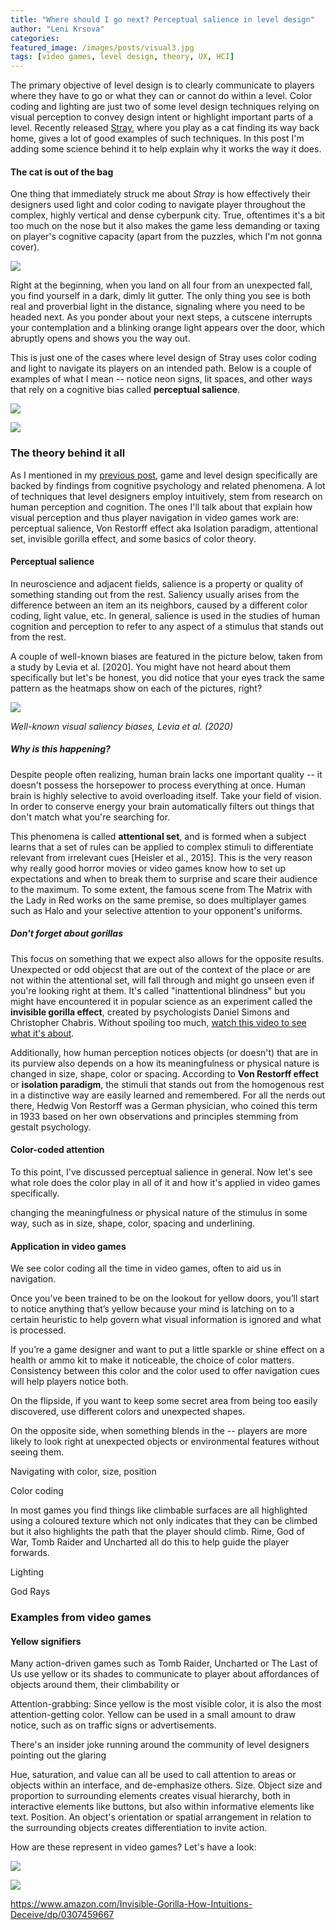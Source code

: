 ```yaml
---
title: "Where should I go next? Perceptual salience in level design"
author: "Leni Krsova"
categories: 
featured_image: /images/posts/visual3.jpg
tags: [video games, level design, theory, UX, HCI]
---
```


The primary objective of level design is to clearly communicate to players where they have to go or what they can or cannot do within a level. Color coding and lighting are just two of some level design techniques relying on visual perception to convey design intent or highlight important parts of a level. Recently released [Stray](https://store.steampowered.com/app/1332010/Stray/), where you play as a cat finding its way back home, gives a lot of good examples of such techniques. In this post I'm adding some science behind it to help explain why it works the way it does.

#### The cat is out of the bag
One thing that immediately struck me about *Stray* is how effectively their designers used light and color coding to navigate player throughout the complex, highly vertical and dense cyberpunk city. True, oftentimes it's a bit too much on the nose but it also makes the game less demanding or taxing on player's cognitive capacity (apart from the puzzles, which I'm not gonna cover). 

![](/images/posts/visual1.jpg)

Right at the beginning, when you land on all four from an unexpected fall, you find yourself in a dark, dimly lit gutter. The only thing you see is both real and proverbial light in the distance, signaling where you need to be headed next. As you ponder about your next steps, a cutscene interrupts your contemplation and a blinking orange light appears over the door, which abruptly opens and shows you the way out.

This is just one of the cases where level design of Stray uses color coding and light to navigate its players on an intended path. Below is a couple of examples of what I mean -- notice neon signs, lit spaces, and other ways that rely on a cognitive bias called **perceptual salience**.

![](/images/posts/visual5.jpg)

![](/images/posts/visual3.jpg)

### The theory behind it all
As I mentioned in my [previous post](https://lenikrsova.github.io/blog/leveldesign-resources), game and level design specifically are backed by findings from cognitive psychology and related phenomena. A lot of techniques that level designers employ intuitively, stem from research on human perception and cognition. The ones I'll talk about that explain how visual perception and thus player navigation in video games work are: perceptual salience, Von Restorff effect aka Isolation paradigm, attentional set, invisible gorilla effect, and some basics of color theory.

#### Perceptual salience
In neuroscience and adjacent fields, salience is a property or quality of something standing out from the rest. Saliency usually arises from the difference between an item an its neighbors, caused by a different color coding, light value, etc. In general, salience is used in the studies of human cognition and perception to refer to any aspect of a stimulus that stands out from the rest.

A couple of well-known biases are featured in the picture below, taken from a study by Levia et al. [2020]. You might have not heard about them specifically but let's be honest, you did notice that your eyes track the same pattern as the heatmaps show on each of the pictures, right? 

![](/images/visual-saliency.png)

*Well-known visual saliency biases, Levia et al. (2020)*

##### Why is this happening?
Despite people often realizing, human brain lacks one important quality -- it doesn't possess the horsepower to process everything at once. Human brain is highly selective to avoid overloading itself. Take your field of vision. In order to conserve energy your brain automatically filters out things that don't match what you're searching for.

This phenomena is called **attentional set**, and is formed when a subject learns that a set of rules can be applied to complex stimuli to differentiate relevant from irrelevant cues [Heisler et al., 2015]. This is the very reason why really good horror movies or video games know how to set up expectations and when to break them to surprise and scare their audience to the maximum. To some extent, the famous scene from The Matrix with the Lady in Red works on the same premise, so does multiplayer games such as Halo and your selective attention to your opponent's uniforms. 

##### Don't forget about gorillas
This focus on something that we expect also allows for the opposite results. Unexpected or odd objecst that are out of the context of the place or are not within the attentional set, will fall through and might go unseen even if you're looking right at them. It's called "inattentional blindness" but you might have encountered it in popular science as an experiment called the **invisible gorilla effect**, created by psychologists Daniel Simons and Christopher Chabris. Without spoiling too much, [watch this video to see what it's about](https://www.youtube.com/watch?v=vJG698U2Mvo).

Additionally, how human perception notices objects (or doesn't) that are in its purview also depends on a how its meaningfulness or physical nature is changed in size, shape, color or spacing. According to **Von Restorff effect** or **isolation paradigm**, the stimuli that stands out from the homogenous rest in a distinctive way are easily learned and remembered. For all the nerds out there, Hedwig Von Restorff was a German physician, who coined this term in 1933 based on her own observations and principles stemming from gestalt psychology.

#### Color-coded attention
To this point, I've discussed perceptual salience in general. Now let's see what role does the color play in all of it and how it's applied in video games specifically. 

changing the meaningfulness or physical nature of the stimulus in some way, such as in size, shape, color, spacing and underlining.

#### Application in video games

We see color coding all the time in video games, often to aid us in navigation.

Once you’ve been trained to be on the lookout for yellow doors, you’ll start to notice anything that’s yellow because your mind is latching on to a certain heuristic to help govern what visual information is ignored and what is processed.

If you’re a game designer and want to put a little sparkle or shine effect on a health or ammo kit to make it noticeable, the choice of color matters. Consistency between this color and the color used to offer navigation cues will help players notice both.

On the flipside, if you want to keep some secret area from being too easily discovered, use different colors and unexpected shapes.

On the opposite side, when something blends in the -- players are more likely to look right at unexpected objects or environmental features without seeing them.

Navigating with color, size, position 

Color coding

In most games you find things like climbable surfaces are all highlighted using a coloured texture which not only indicates that they can be climbed but it also highlights the path that the player should climb. Rime, God of War, Tomb Raider and Uncharted all do this to help guide the player forwards. 

Lighting

God Rays

### Examples from video games

#### Yellow signifiers




Many action-driven games such as Tomb Raider, Uncharted or The Last of Us use yellow or its shades to communicate to player about affordances of objects around them, their climbability or 

Attention-grabbing: Since yellow is the most visible color, it is also the most attention-getting color. Yellow can be used in a small amount to draw notice, such as on traffic signs or advertisements.

There's an insider joke running around the community of level designers pointing out the glaring 

Hue, saturation, and value can all be used to call attention to areas or objects within an interface, and de-emphasize others.
Size. Object size and proportion to surrounding elements creates visual hierarchy, both in interactive elements like buttons, but also within informative elements like text.
Position. An object's orientation or spatial arrangement in relation to the surrounding objects creates differentiation to invite action.

How are these represent in video games? Let's have a look:

![](/images/posts/visual4.jpg)

![](/images/posts/visual6.jpg)

https://www.amazon.com/Invisible-Gorilla-How-Intuitions-Deceive/dp/0307459667
